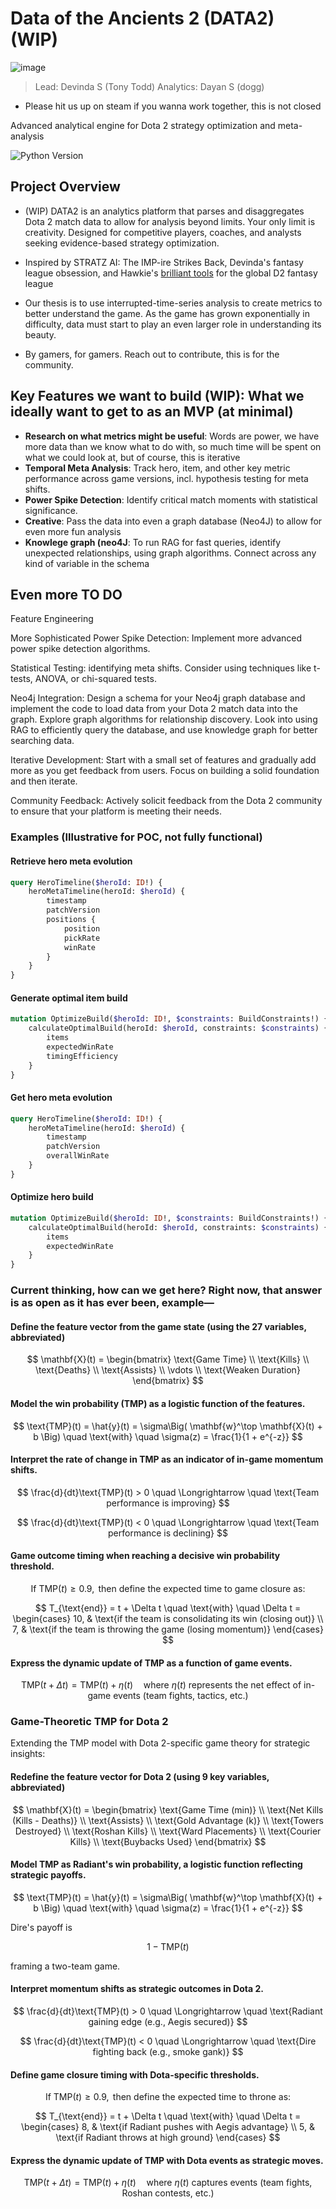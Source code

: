 # Data of the Ancients 2 (DATA2) (WIP)

![image](https://github.com/user-attachments/assets/c4723bf6-f5d9-4420-801c-dd76f164ad69)


> Lead: Devinda S (Tony Todd)
> Analytics: Dayan S (dogg)
- Please hit us up on steam if you wanna work together, this is not closed

Advanced analytical engine for Dota 2 strategy optimization and meta-analysis

![Python Version](https://img.shields.io/badge/python-3.10%2B-blue)

## Project Overview

- (WIP) DATA2 is an analytics platform that parses and disaggregates Dota 2 match data to allow for analysis beyond limits. Your only limit is creativity. Designed for competitive players, coaches, and analysts seeking evidence-based strategy optimization.

- Inspired by STRATZ AI: The IMP-ire Strikes Back, Devinda's fantasy league obsession, and Hawkie's [brilliant tools](https://github.com/VirenDias?tab=repositories) for the global D2 fantasy league

- Our thesis is to use interrupted-time-series analysis to create metrics to better understand the game. As the game has grown exponentially in difficulty, data must start to play an even larger role in understanding its beauty. 

- By gamers, for gamers. Reach out to contribute, this is for the community.

## Key Features we want to build (WIP): What we ideally want to get to as an MVP (at minimal)  

- **Research on what metrics might be useful**: Words are power, we have more data than we know what to do with, so much time will be spent on what we could look at, but of course, this is iterative
- **Temporal Meta Analysis**: Track hero, item, and other key metric performance across game versions, incl. hypothesis testing for meta shifts.  
- **Power Spike Detection**: Identify critical match moments with statistical significance.  
- **Creative**: Pass the data into even a graph database (Neo4J) to allow for even more fun analysis  
- **Knowlege graph (neo4J**: To run RAG for fast queries, identify unexpected relationships, using graph algorithms. Connect across any kind of variable in the schema

## Even more TO DO

Feature Engineering

More Sophisticated Power Spike Detection: Implement more advanced power spike detection algorithms. 

Statistical Testing: identifying meta shifts. Consider using techniques like t-tests, ANOVA, or chi-squared tests.

Neo4j Integration: Design a schema for your Neo4j graph database and implement the code to load data from your Dota 2 match data into the graph. Explore graph algorithms for relationship discovery. Look into using RAG to efficiently query the database, and use knowledge graph for better searching data.

Iterative Development: Start with a small set of features and gradually add more as you get feedback from users. Focus on building a solid foundation and then iterate.

Community Feedback: Actively solicit feedback from the Dota 2 community to ensure that your platform is meeting their needs.

### Examples (Illustrative for POC, not fully functional)

#### Retrieve hero meta evolution

```graphql
query HeroTimeline($heroId: ID!) {
    heroMetaTimeline(heroId: $heroId) {
        timestamp
        patchVersion
        positions {
            position
            pickRate
            winRate
        }
    }
}
```

#### Generate optimal item build

```graphql
mutation OptimizeBuild($heroId: ID!, $constraints: BuildConstraints!) {
    calculateOptimalBuild(heroId: $heroId, constraints: $constraints) {
        items
        expectedWinRate
        timingEfficiency
    }
}
```

#### Get hero meta evolution

```graphql
query HeroTimeline($heroId: ID!) {
    heroMetaTimeline(heroId: $heroId) {
        timestamp
        patchVersion
        overallWinRate
    }
}
```

#### Optimize hero build

```graphql
mutation OptimizeBuild($heroId: ID!, $constraints: BuildConstraints!) {
    calculateOptimalBuild(heroId: $heroId, constraints: $constraints) {
        items
        expectedWinRate
    }
}
```

### Current thinking, how can we get here? Right now, that answer is as open as it has ever been, example—

#### Define the feature vector from the game state (using the 27 variables, abbreviated)

$$
\mathbf{X}(t) = \begin{bmatrix}
\text{Game Time} \\
\text{Kills} \\
\text{Deaths} \\
\text{Assists} \\
\vdots \\
\text{Weaken Duration}
\end{bmatrix}
$$

#### Model the win probability (TMP) as a logistic function of the features.

$$
\text{TMP}(t) = \hat{y}(t) = \sigma\Big( \mathbf{w}^\top \mathbf{X}(t) + b \Big) \quad \text{with} \quad \sigma(z) = \frac{1}{1 + e^{-z}}
$$

#### Interpret the rate of change in TMP as an indicator of in-game momentum shifts.

$$
\frac{d}{dt}\text{TMP}(t) > 0 \quad \Longrightarrow \quad \text{Team performance is improving}
$$

$$
\frac{d}{dt}\text{TMP}(t) < 0 \quad \Longrightarrow \quad \text{Team performance is declining}
$$

#### Game outcome timing when reaching a decisive win probability threshold.

$$
\text{If } \text{TMP}(t) \geq 0.9, \text{ then define the expected time to game closure as:}
$$

$$
T_{\text{end}} = t + \Delta t \quad \text{with} \quad \Delta t = \begin{cases}
10, & \text{if the team is consolidating its win (closing out)} \\
7, & \text{if the team is throwing the game (losing momentum)}
\end{cases}
$$

#### Express the dynamic update of TMP as a function of game events.

$$
\text{TMP}(t+\Delta t) = \text{TMP}(t) + \eta(t) \quad \text{where } \eta(t) \text{ represents the net effect of in-game events (team fights, tactics, etc.)}
$$

### Game-Theoretic TMP for Dota 2

Extending the TMP model with Dota 2-specific game theory for strategic insights:

#### Redefine the feature vector for Dota 2 (using 9 key variables, abbreviated)

$$
\mathbf{X}(t) = \begin{bmatrix}
\text{Game Time (min)} \\
\text{Net Kills (Kills - Deaths)} \\
\text{Assists} \\
\text{Gold Advantage (k)} \\
\text{Towers Destroyed} \\
\text{Roshan Kills} \\
\text{Ward Placements} \\
\text{Courier Kills} \\
\text{Buybacks Used}
\end{bmatrix}
$$

#### Model TMP as Radiant's win probability, a logistic function reflecting strategic payoffs.

$$
\text{TMP}(t) = \hat{y}(t) = \sigma\Big( \mathbf{w}^\top \mathbf{X}(t) + b \Big) \quad \text{with} \quad \sigma(z) = \frac{1}{1 + e^{-z}}
$$

Dire's payoff is 

$$
1 - \text{TMP}(t)
$$

framing a two-team game.

#### Interpret momentum shifts as strategic outcomes in Dota 2.

$$
\frac{d}{dt}\text{TMP}(t) > 0 \quad \Longrightarrow \quad \text{Radiant gaining edge (e.g., Aegis secured)}
$$

$$
\frac{d}{dt}\text{TMP}(t) < 0 \quad \Longrightarrow \quad \text{Dire fighting back (e.g., smoke gank)}
$$

#### Define game closure timing with Dota-specific thresholds.

$$
\text{If } \text{TMP}(t) \geq 0.9, \text{ then define the expected time to throne as:}
$$

$$
T_{\text{end}} = t + \Delta t \quad \text{with} \quad \Delta t = \begin{cases}
8, & \text{if Radiant pushes with Aegis advantage} \\
5, & \text{if Radiant throws at high ground}
\end{cases}
$$

#### Express the dynamic update of TMP with Dota events as strategic moves.

$$
\text{TMP}(t+\Delta t) = \text{TMP}(t) + \eta(t) \quad \text{where } \eta(t) \text{ captures events (team fights, Roshan contests, etc.)}
$$
